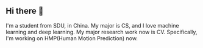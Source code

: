 ## Hi there 👋

<!--
**Yuanhong-Zheng/Yuanhong-Zheng** is a ✨ _special_ ✨ repository because its `README.md` (this file) appears on your GitHub profile.

Here are some ideas to get you started:

- 🔭 I’m currently working on ...
- 🌱 I’m currently learning ...
- 👯 I’m looking to collaborate on ...
- 🤔 I’m looking for help with ...
- 💬 Ask me about ...
- 📫 How to reach me: ...
- 😄 Pronouns: ...
- ⚡ Fun fact: ...
-->
I'm a student from SDU, in China. My major is CS, and I love machine learning and deep learning. My major research work now is CV. Specifically, I'm working on HMP(Human Motion Prediction) now.
